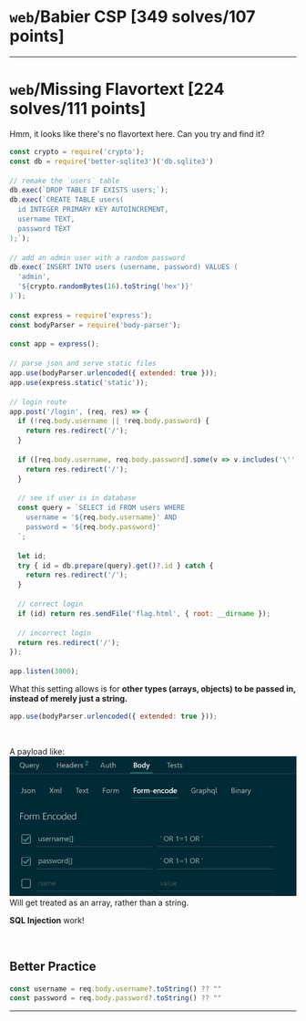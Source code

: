 # `web`/Babier CSP [349 solves/107 points]


---

# `web`/Missing Flavortext [224 solves/111 points]

Hmm, it looks like there's no flavortext here. Can you try and find it?

```js
const crypto = require('crypto');
const db = require('better-sqlite3')('db.sqlite3')

// remake the `users` table
db.exec(`DROP TABLE IF EXISTS users;`);
db.exec(`CREATE TABLE users(
  id INTEGER PRIMARY KEY AUTOINCREMENT,
  username TEXT,
  password TEXT
);`);

// add an admin user with a random password
db.exec(`INSERT INTO users (username, password) VALUES (
  'admin',
  '${crypto.randomBytes(16).toString('hex')}'
)`);

const express = require('express');
const bodyParser = require('body-parser');

const app = express();

// parse json and serve static files
app.use(bodyParser.urlencoded({ extended: true }));
app.use(express.static('static'));

// login route
app.post('/login', (req, res) => {
  if (!req.body.username || !req.body.password) {
    return res.redirect('/');
  }

  if ([req.body.username, req.body.password].some(v => v.includes('\''))) {
    return res.redirect('/');
  }

  // see if user is in database
  const query = `SELECT id FROM users WHERE
    username = '${req.body.username}' AND
    password = '${req.body.password}'
  `;

  let id;
  try { id = db.prepare(query).get()?.id } catch {
    return res.redirect('/');
  }

  // correct login
  if (id) return res.sendFile('flag.html', { root: __dirname });

  // incorrect login
  return res.redirect('/');
});

app.listen(3000);
```

What this setting allows is for **other types (arrays, objects) to be passed in, instead of merely just a string.**

```js
app.use(bodyParser.urlencoded({ extended: true }));
```

<br />

A payload like:
![img](img/001.jpg)
Will get treated as an array, rather than a string.

**SQL Injection** work!

<br/>

## Better Practice
```js
const username = req.body.username?.toString() ?? ""
const password = req.body.password?.toString() ?? ""　
```

---

